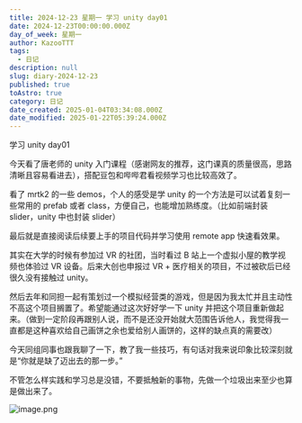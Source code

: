 ```yaml
---
title: 2024-12-23 星期一 学习 unity day01
date: 2024-12-23T00:00:00.000Z
day_of_week: 星期一
author: KazooTTT
tags:
  - 日记
description: null
slug: diary-2024-12-23
published: true
toAstro: true
category: 日记
date_created: 2025-01-04T03:34:08.000Z
date_modified: 2025-01-22T05:39:24.000Z
---
```


学习 unity day01

今天看了唐老师的 unity 入门课程（感谢网友的推荐，这门课真的质量很高，思路清晰且容易看进去），搭配豆包和哔哔君看视频学习也比较高效了。

看了 mrtk2 的一些 demos，个人的感受是学 unity 的一个方法是可以试着复刻一些常用的 prefab 或者 class，方便自己，也能增加熟练度。（比如前端封装 slider，unity 中也封装 slider）

最后就是直接阅读后续要上手的项目代码并学习使用 remote app 快速看效果。

其实在大学的时候有参加过 VR 的社团，当时看过 B 站上一个虚拟小屋的教学视频也体验过 VR 设备。后来大创也申报过 VR + 医疗相关的项目，不过被砍后已经很久没有接触过 unity。

然后去年和同担一起有策划过一个模拟经营类的游戏，但是因为我太忙并且主动性不高这个项目搁置了。希望能通过这次好好学一下 unity 并把这个项目重新做起来。（做到一定阶段再跟别人说，而不是还没开始就大范围告诉他人，我觉得我一直都是这种喜欢给自己画饼之余也爱给别人画饼的，这样的缺点真的需要改）

今天同组同事也跟我聊了一下，教了我一些技巧，有句话对我来说印象比较深刻就是“你就是缺了迈出去的那一步。”

不管怎么样实践和学习总是没错，不要抵触新的事物，先做一个垃圾出来至少也算是做出来了。

![image.png](https://pictures.kazoottt.top/2024/12/20241224-2c04f98a1db13b96bed1735f7fc684e6.png)
